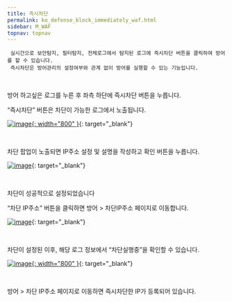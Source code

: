 ```yaml
---
title: 즉시차단
permalink: ko_defense_block_immediately_waf.html
sidebar: M_WAF
topnav: topnav
---
```


     실시간으로 보안탐지, 필터탐지, 전체로그에서 탐지된 로그에 즉시차단 버튼을 클릭하여 방어를 할 수 있습니다.
     즉시차단은 방어관리의 설정여부와 관계 없이 방어를 실행할 수 있는 기능입니다.

<br />

방어 하고싶은 로그를 누른 후 좌측 하단에 즉시차단 버튼을 누릅니다.

“즉시차단” 버튼은 차단이 가능한 로그에서 노출됩니다.
 
 [![image](/docs/images/Manual/waf/defense/block/1.png){: width="800" }](/docs/images/Manual/waf/defense/block/1.png){: target="_blank"}

<br />

차단 팝업이 노출되면 IP주소 설정 및 설명을 작성하고 확인 버튼을 누릅니다.   

[![image](/docs/images/Manual/waf/defense/block/2.png)](/docs/images/Manual/waf/defense/block/2.png){: target="_blank"}

<br />

차단이 성공적으로 설정되었습니다 

“차단 IP주소” 버튼을 클릭하면 방어 > 차단IP주소 페이지로 이동합니다.   

 [![image](/docs/images/Manual/waf/defense/block/3.png)](/docs/images/Manual/waf/defense/block/3.png){: target="_blank"}

<br />

차단이 설정된 이후, 해당 로그 정보에서 “차단실행중”을 확인할 수 있습니다. 
  
 [![image](/docs/images/Manual/waf/defense/block/4.png){: width="800" }](/docs/images/Manual/waf/defense/block/4.png){: target="_blank"}

<br />

방어 > 차단 IP주소 페이지로 이동하면 즉시차단한 IP가 등록되어 있습니다.
